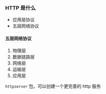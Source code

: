 ### HTTP 是什么

- 应用层协议
- 五层网络协议

#### 五层网络协议
1. 物理层
2. 数据链路层
3. 网络层
4. 运输层
5. 应用层

`httpserver` 包，可以创建一个更完善的 http 服务  

